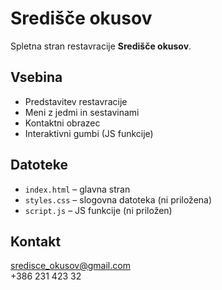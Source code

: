 # Središče okusov

Spletna stran restavracije **Središče okusov**.

## Vsebina
-  Predstavitev restavracije
-  Meni z jedmi in sestavinami
-  Kontaktni obrazec
-  Interaktivni gumbi (JS funkcije)

## Datoteke
- `index.html` – glavna stran
- `styles.css` – slogovna datoteka (ni priložena)
- `script.js` – JS funkcije (ni priložen)

## Kontakt
 sredisce_okusov@gmail.com  
 +386 231 423 32

